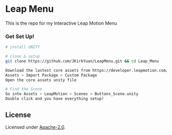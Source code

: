 # Leap Menu

This is the repo for my Interactive Leap Motion Menu

### Get Set Up!
```bash
# install UNITY

# clone & setup
git clone https://github.com/JKirkYuan/LeapMenu.git && cd Leap_Menu 

Download the lastest core assets from https://developer.leapmotion.com/unity#100
Assets > Import Package > Custom Package
Open the core assets unity file

# Find the Scene
Go into Assets > LeapMotion > Scenes > Buttons_Scene.unity
Double click and you have everything setup!

```

## License

Licensed under [Apache-2.0](LICENSE).
